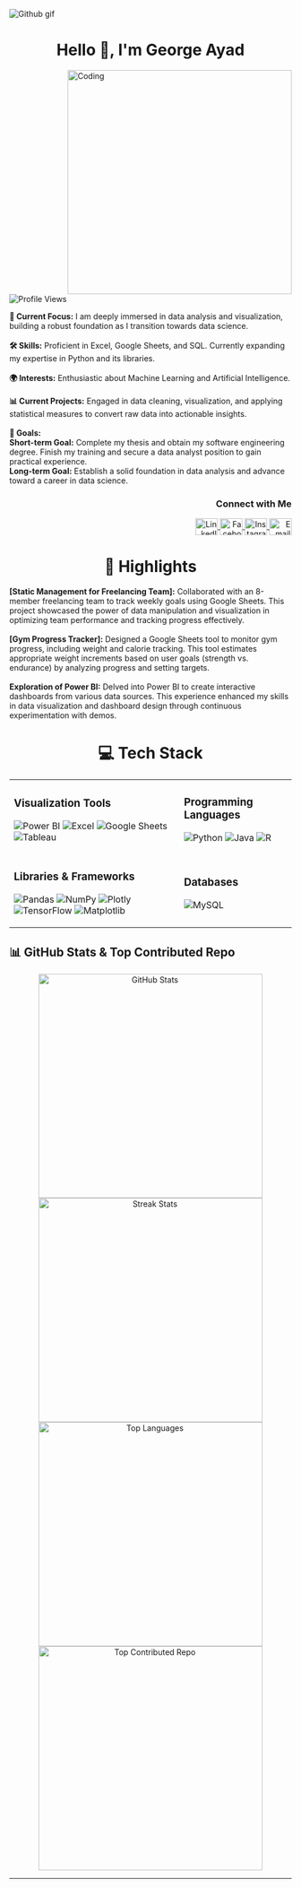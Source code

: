 ![Github gif](https://github.com/user-attachments/assets/f480b412-c424-416f-9d45-8f660dabb559)

<h1 align="center">Hello 👋, I'm George Ayad</h1>


<img align="right" alt="Coding" width="400" src="https://cdn.myportfolio.com/2fcfcb103788251450a8304378dffded/a62c047f-8369-493c-ab14-71ef51bebc55_rw_1200.gif?h=e8c7ce55b326319eaca316cc1e74518f">
<p align="left">
  <img src="https://komarev.com/ghpvc/?username=georgeayad0577&label=Profile%20views&color=0e75b6&style=flat" alt="Profile Views"/>
</p>

 **🌟 Current Focus:** I am deeply immersed in data analysis and visualization, building a robust foundation as I transition towards data science.<br><br>
 **🛠️ Skills:** Proficient in Excel, Google Sheets, and SQL. Currently expanding my expertise in Python and its libraries.<br><br>
 **🌍 Interests:** Enthusiastic about Machine Learning and Artificial Intelligence.<br><br>
 **📊 Current Projects:** Engaged in data cleaning, visualization, and applying statistical measures to convert raw data into actionable insights.<br><br>
 **🎯 Goals:**<br> **Short-term Goal:** Complete my thesis and obtain my software engineering degree. Finish my training and secure a data analyst position to gain practical experience.<br> **Long-term Goal:** Establish a solid foundation in data analysis and advance toward a career in data science.

<h3 align="right">Connect with Me</h3>

<p align="right">
  <a href="https://www.linkedin.com/in/george-ayad-5ba84a194/" target="blank">
    <img align="center" src="https://raw.githubusercontent.com/rahuldkjain/github-profile-readme-generator/master/src/images/icons/Social/linked-in-alt.svg" alt="LinkedIn" height="30" width="40"/>
  </a>
  <a href="https://fb.com/george.ayad.5473" target="blank">
    <img align="center" src="https://raw.githubusercontent.com/rahuldkjain/github-profile-readme-generator/master/src/images/icons/Social/facebook.svg" alt="Facebook" height="30" width="40"/>
  </a>
  <a href="https://instagram.com/george_3yad" target="blank">
    <img align="center" src="https://raw.githubusercontent.com/rahuldkjain/github-profile-readme-generator/master/src/images/icons/Social/instagram.svg" alt="Instagram" height="30" width="40"/>
  </a>
  <a href="mailto:georgeayad3021@gmail.com" target="blank">
    <img align="center" src="https://img.shields.io/badge/Email-%23D14836?style=for-the-badge&logo=gmail&logoColor=white" alt="Email" height="30" width="40"/>
  </a>
</p>


<h1 align="center">🌟 Highlights</h1>
<p align="center">
  <ul style="list-style-type: none; padding: 0;">
    <li><strong>[Static Management for Freelancing Team]:</strong> Collaborated with an 8-member freelancing team to track weekly goals using Google Sheets. This project showcased the power of data manipulation and visualization in optimizing team performance and tracking progress effectively.</li><br>
    <li><strong>[Gym Progress Tracker]:</strong> Designed a Google Sheets tool to monitor gym progress, including weight and calorie tracking. This tool estimates appropriate weight increments based on user goals (strength vs. endurance) by analyzing progress and setting targets.</li><br>
    <li><strong>Exploration of Power BI:</strong> Delved into Power BI to create interactive dashboards from various data sources. This experience enhanced my skills in data visualization and dashboard design through continuous experimentation with demos.</li>
  </ul>
</p>

<h1 align="center">💻 Tech Stack</h1>

<table>
  <tr>
    <td>
      <h3>Visualization Tools</h3>
      <p>
        <img src="https://img.shields.io/badge/power_bi-F2C811?style=for-the-badge&logo=powerbi&logoColor=black" alt="Power BI" />
        <img src="https://img.shields.io/badge/Excel-217346?style=for-the-badge&logo=microsoft-excel&logoColor=white" alt="Excel" />
        <img src="https://img.shields.io/badge/Google_Sheets-34A853?style=for-the-badge&logo=google-sheets&logoColor=white" alt="Google Sheets" />
        <img src="https://img.shields.io/badge/Tableau-E97627?style=for-the-badge&logo=tableau&logoColor=white" alt="Tableau" />
      </p>
    </td>
    <td>
      <h3>Programming Languages</h3>
      <p>
        <img src="https://img.shields.io/badge/python-3670A0?style=for-the-badge&logo=python&logoColor=ffdd54" alt="Python" />
        <img src="https://img.shields.io/badge/java-%23ED8B00.svg?style=for-the-badge&logo=openjdk&logoColor=white" alt="Java" />
        <img src="https://img.shields.io/badge/r-%23276DC3.svg?style=for-the-badge&logo=r&logoColor=white" alt="R" />
      </p>
    </td>
  </tr>
  <tr>
    <td>
      <h3>Libraries & Frameworks</h3>
      <p>
        <img src="https://img.shields.io/badge/pandas-%23150458.svg?style=for-the-badge&logo=pandas&logoColor=white" alt="Pandas" />
        <img src="https://img.shields.io/badge/numpy-%23013243.svg?style=for-the-badge&logo=numpy&logoColor=white" alt="NumPy" />
        <img src="https://img.shields.io/badge/Plotly-%233F4F75.svg?style=for-the-badge&logo=plotly&logoColor=white" alt="Plotly" />
        <img src="https://img.shields.io/badge/TensorFlow-%23FF6F00.svg?style=for-the-badge&logo=TensorFlow&logoColor=white" alt="TensorFlow" />
        <img src="https://img.shields.io/badge/Matplotlib-%23ffffff.svg?style=for-the-badge&logo=Matplotlib&logoColor=black" alt="Matplotlib" />
      </p>
    </td>
    <td>
      <h3>Databases</h3>
      <p>
        <img src="https://img.shields.io/badge/mysql-4479A1.svg?style=for-the-badge&logo=mysql&logoColor=white" alt="MySQL" />
      </p>
    </td>
  </tr>
</table>


## 📊 GitHub Stats & Top Contributed Repo
<div align="center">
  <img src="https://github-readme-stats.vercel.app/api?username=georgeayad0577&theme=blue-green&hide_border=true&include_all_commits=false&count_private=false" alt="GitHub Stats" width="400"/>
  <img src="https://github-readme-streak-stats.herokuapp.com/?user=georgeayad0577&theme=blue-green&hide_border=true" alt="Streak Stats" width="400"/>
  <img src="https://github-readme-stats.vercel.app/api/top-langs/?username=georgeayad0577&theme=blue-green&hide_border=true&include_all_commits=false&count_private=false&layout=compact" alt="Top Languages" width="400"/>
  <img src="https://github-contributor-stats.vercel.app/api?username=georgeayad0577&limit=5&theme=blue-green&combine_all_yearly_contributions=true" alt="Top Contributed Repo" width="400"/>
</div>



---

<!-- Proudly created with GPRM ( https://gprm.itsvg.in ) -->

